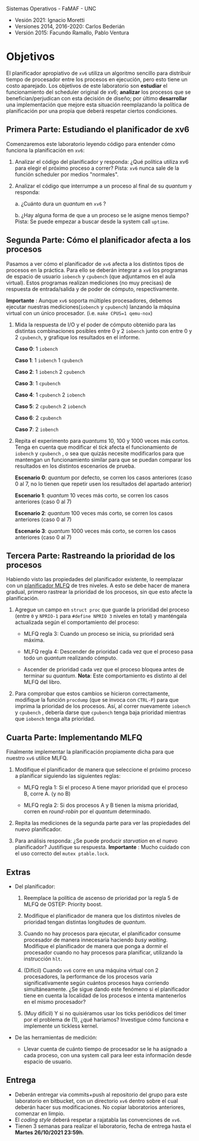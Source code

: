 Sistemas Operativos - FaMAF - UNC

* Vesión 2021: Ignacio Moretti
* Versiones 2014, 2016-2020: Carlos Bederián
* Versión 2015: Facundo Ramallo, Pablo Ventura

# Objetivos
El planificador apropiativo de `xv6` utiliza un algoritmo sencillo para distribuir tiempo de procesador entre los procesos en ejecución, pero esto tiene un costo
aparejado. Los objetivos de este laboratorio son **estudiar** el funcionamiento del scheduler original de xv6; **analizar** los procesos que se benefician/perjudican con esta
decisión de diseño; por último **desarrollar** una implementación que mejore esta situación reemplazando la política de planificación por una propia que deberá
respetar ciertos condiciones.

## Primera Parte: Estudiando el planificador de xv6

Comenzaremos este laboratorio leyendo código para entender cómo funciona la planificación en `xv6`:

1. Analizar el código del planificador y responda: ¿Qué política utiliza xv6 para elegir el próximo proceso a correr? Pista: `xv6` nunca sale de la función
scheduler por medios "normales".

2. Analizar el código que interrumpe a un proceso al final de su *quantum* y responda:

    a. ¿Cuánto dura un *quantum* en `xv6` ?

    b. ¿Hay alguna forma de que a un proceso se le asigne menos tiempo?
    Pista: Se puede empezar a buscar desde la system call `uptime`.

## Segunda Parte: Cómo el planificador afecta a los procesos

Pasamos a ver cómo el planificador de `xv6` afecta a los distintos tipos de procesos en la práctica. Para ello se deberán integrar a `xv6` los programas de espacio de usuario `iobench` y `cpubench` (que adjuntamos en el aula virtual). Estos programas realizan mediciones (no muy precisas) de respuesta de entrada/salida y de
poder de cómputo, respectivamente.

**Importante** : Aunque `xv6` soporta múltiples procesadores, debemos ejecutar nuestras mediciones(`iobench` y `cpubench`) lanzando la máquina virtual con un único procesador. (i.e. `make CPUS=1 qemu-nox`)

1. Mida la respuesta de I/O y el poder de cómputo obtenido para las distintas combinaciones posibles entre 0 y 2 `iobench` junto con entre 0 y 2 `cpubench`, y grafique los resultados en el informe.

    **Caso 0**: 1 `iobench`

    **Caso 1**: 1 `iobench` 1 `cpubench` 

    **Caso 2**: 1 `iobench` 2 `cpubench`

    **Caso 3**: 1 `cpubench`

    **Caso 4**: 1 `cpubench` 2 `iobench`

    **Caso 5**: 2 `cpubench` 2 `iobench`

    **Caso 6**: 2 `cpubench`

    **Caso 7**: 2 `iobench`
    
2. Repita el experimento para *quantums* 10, 100 y 1000 veces más cortos. Tenga en cuenta que modificar el *tick* afecta el funcionamiento de `iobench` y
`cpubench` , o sea que quizás necesite modificarlos para que mantengan un funcionamiento similar para que se puedan comparar los resultados en los
distintos escenarios de prueba.

    **Escenario 0**: *quantum* por defecto, se corren los casos anteriores (caso 0 al 7, no lo tienen que repetir usen los resultados del apartado anterior)

    **Escenario 1**: *quantum* 10 veces más corto, se corren los casos anteriores (caso 0 al 7)

    **Escenario 2**: *quantum* 100 veces más corto, se corren los casos anteriores (caso 0 al 7)

    **Escenario 3**: *quantum* 1000 veces más corto, se corren los casos anteriores (caso 0 al 7)

## Tercera Parte: Rastreando la prioridad de los procesos

Habiendo visto las propiedades del planificador existente, lo reemplazar con un [planificador MLFQ](http://pages.cs.wisc.edu/~remzi/OSTEP/cpu-sched-mlfq.pdf) de tres niveles. A esto se debe hacer de manera gradual, primero rastrear la prioridad de los procesos, sin que esto afecte la planificación.

1. Agregue un campo en `struct proc` que guarde la prioridad del proceso (entre `0` y `NPRIO-1` para `#define NPRIO 3` niveles en total) y manténgala
actualizada según el comportamiento del proceso:

    * MLFQ regla 3: Cuando un proceso se inicia, su prioridad será máxima.

    * MLFQ regla 4: Descender de prioridad cada vez que el proceso pasa todo un *quantum* realizando cómputo.

    * Ascender de prioridad cada vez que el proceso bloquea antes de terminar su *quantum*. **Nota**: Este comportamiento es distinto al del MLFQ del libro.

2. Para comprobar que estos cambios se hicieron correctamente, modifique la función `procdump` (que se invoca con `CTRL-P`) para que imprima la prioridad
de los procesos. Así, al correr nuevamente `iobench` y `cpubench` , debería darse que `cpubench` tenga baja prioridad mientras que `iobench` tenga alta prioridad.

## Cuarta Parte: Implementando MLFQ

Finalmente implementar la planificación propiamente dicha para que nuestro `xv6` utilice MLFQ.

1. Modifique el planificador de manera que seleccione el próximo proceso a planificar siguiendo las siguientes reglas:

    * MLFQ regla 1: Si el proceso A tiene mayor prioridad que el proceso B, corre A. (y no B)

    * MLFQ regla 2: Si dos procesos A y B tienen la misma prioridad, corren en *round-robin* por el *quantum* determinado.

2. Repita las mediciones de la segunda parte para ver las propiedades del nuevo planificador.

3. Para análisis responda: ¿Se puede producir *starvation* en el nuevo planificador? Justifique su respuesta.
**Importante** : Mucho cuidado con el uso correcto del `mutex ptable.lock`.


## Extras

* Del planificador:
    1. Reemplace la política de ascenso de prioridad por la regla 5 de MLFQ de OSTEP: Priority boost.

    2. Modifique el planificador de manera que los distintos niveles de prioridad tengan distintas longitudes de *quantum*.

    3. Cuando no hay procesos para ejecutar, el planificador consume procesador de manera innecesaria haciendo *busy waiting*. Modifique el planificador de manera que ponga a dormir el procesador cuando no hay procesos para planificar, utilizando la instrucción `hlt`.
    
    4. (Difícil) Cuando `xv6` corre en una máquina virtual con 2 procesadores, la performance de los procesos varía significativamente según cuántos procesos haya corriendo simultáneamente. ¿Se sigue dando este fenómeno si el planificador tiene en cuenta la localidad de los procesos e intenta
    mantenerlos en el mismo procesador?

    5. (Muy difícil) Y si no quisiéramos usar los ticks periódicos del timer por el problema de (1), ¿qué haríamos? Investigue cómo funciona e implemente un tickless kernel.

* De las herramientas de medición:

    * Llevar cuenta de cuánto tiempo de procesador se le ha asignado a cada proceso, con una system call para leer esta información desde espacio de usuario.

## Entrega

* Deberán entregar via commits+push al repositorio del grupo para este laboratorio en bitbucket, con un directorio `xv6` dentro sobre el cual deberán hacer sus modificaciones. No copiar laboratorios anteriores, comenzar en limpio.
* El *coding style* deberá respetar a rajatabla las convenciones de `xv6`.
* Tienen 3 semanas para realizar el laboratorio, fecha de entrega hasta el **Martes 26/10/2021 23:59h**.
